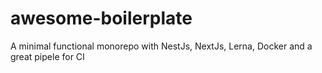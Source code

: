 # awesome-boilerplate
A minimal functional monorepo with NestJs, NextJs, Lerna, Docker and a great pipele for CI
